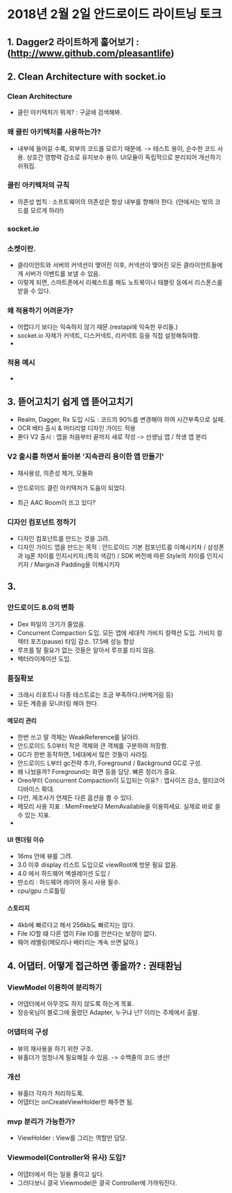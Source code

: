# 2018년 2월 2일 안드로이드 라이트닝 토크

## 1. Dagger2 라이트하게 훑어보기 : (http://www.github.com/pleasantlife)

## 2. Clean Architecture with socket.io

### Clean Architecture
 - 클린 아키텍처가 뭐게? : 구글에 검색해봐.
 
### 왜 클린 아키텍처를 사용하는가?
 - 내부에 들어갈 수록, 외부의 코드를 모르기 때문에. -> 테스트 용이, 순수한 코드 사용. 상호간 영향력 감소로 유지보수 용이. UI모듈이 독립적으로 분리되어 개선하기 쉬워짐.

### 클린 아키텍처의 규칙
 - 의존성 법칙 : 소프트웨어의 의존성은 항상 내부를 향해야 한다. (안에서는 밖의 코드를 모르게 하라!)

### socket.io
 ### 소켓이란.
 - 클라이언트와 서버의 커넥션이 맺어진 이후, 커넥션이 맺어진 모든 클라이언트들에게 서버가 이벤트를 보낼 수 있음.
 - 이렇게 되면, 스마트폰에서 리퀘스트를 해도 노트북이나 태블릿 등에서 리스폰스를 받을 수 있다.
 
 ### 왜 적용하기 어려운가?
 - 어렵다기 보다는 익숙하지 않기 때문.(restapi에 익숙한 우리들.)
 - socket.io 자체가 커넥트, 디스커넥트, 리커넥트 등을 직접 설정해줘야함.
 - 

 ### 적용 예시
 -


## 3. 뜯어고치기 쉽게 앱 뜯어고치기
 - Realm, Dagger, Rx 도입 시도 : 코드의 90%를 변경해야 하여 시간부족으로 실패.
 - OCR 베타 출시 & 머티리얼 디자인 가이드 적용 
 - 콴다 V2 출시 : 앱을 처음부터 끝까지 새로 작성 -> 선생님 앱 / 학생 앱 분리

 ### V2 출시를 하면서 돌아본 '지속관리 용이한 앱 만들기'
  - 재사용성, 의존성 제거, 모듈화
  - 안드로이드 클린 아키텍처가 도움이 되었다.

  - 최근 AAC Room이 뜨고 있다?
 
 ### 디자인 컴포넌트 정하기
  - 디자인 컴포넌트를 만드는 것을 고려.
  - 디자인 가이드 앱을 만드는 목적 : 안드로이드 기본 컴포넌트를 이해시키자 / 삼성폰과 lg폰 차이를 인지시키자.(특히 색감!) / SDK 버전에 따른 Style의 차이를 인지시키자 / Margin과 Padding을 이해시키자



## 3.

### 안드로이드 8.0의 변화
 - Dex 파일의 크기가 줄었음.
 - Concurrent Compaction 도입. 모든 앱에 세대적 가비지 컬렉션 도입. 가비지 컬렉터 포즈(pause) 타임 감소. 17.5배 성능 향상
 - 루프를 탈 필요가 없는 것들은 알아서 루프를 타지 않음.
 - 벡터라이제이션 도입.
 
### 품질확보
 - 크래시 리포트나 다종 테스트로는 조금 부족하다.(버벅거림 등)
 - 모든 계층을 모니터링 해야 한다.

 #### 메모리 관리
  - 한번 쓰고 말 객체는 WeakReference를 달아라.
  - 안드로이드 5.0부터 작은 객체와 큰 객체를 구분하여 저장함.
  - GC가 한번 동작하면, 1세대에서 많은 것들이 사라짐.
  - 안드로이드 L부터 gc전략 추가, Foreground / Background GC로 구성.
  - 왜 나눴을까? Foreground는 화면 등을 담당. 빠른 정리가 중요.
  - Oreo부터 Concurrent Compaction이 도입되는 이유? : 앱사이즈 감소, 멀티코어 디바이스 확대.
  - 다만, 제조사가 언제든 다른 옵션을 켤 수 있다.
  - 메모리 사용 지표 : MemFree보다 MemAvailable을 이용하세요. 실제로 바로 쓸 수 있는 지표.
  - 

#### UI 렌더링 이슈
  - 16ms 안에 뷰를 그려.
  - 3.0 이후 display 리스트 도입으로 viewRoot에 방문 필요 없음.
  - 4.0 에서 하드웨어 엑셀레이션 도입 / 
  - 딴소리 : 하드웨어 레이어 동시 사용 필수.
  - cpu/gpu 스로틀링

#### 스토리지
  - 4kb에 빠르다고 해서 256kb도 빠르지는 않다.
  - File IO할 떄 다른 앱이 File IO를 안쓴다는 보장이 없다.
  - 웨어 레벨링(메모리나 배터리는 계속 쓰면 닳아.)


## 4. 어댑터. 어떻게 접근하면 좋을까? : 권태환님

### ViewModel 이용하여 분리하기
 - 어댑터에서 아무것도 하지 않도록 하는게 목표.
 - 정승욱님이 블로그에 올렸던 Adapter, 누구냐 넌? 이라는 주제에서 출발.
 

 ### 어댑터의 구성
  - 뷰의 재사용을 하기 위한 구조.
  - 뷰홀더가 엄청나게 필요해질 수 있음. -> 수백줄의 코드 생산!

### 개선
 - 뷰홀더 각자가 처리하도록.
 - 어댑터는 onCreateViewHolder만 해주면 됨.

### mvp 분리가 가능한가?
 - ViewHolder : View를 그리는 역할만 담당.


### Viewmodel(Controller와 유사) 도입?
 - 어댑터에서 하는 일을 줄이고 싶다.
 - 그러다보니 결국 Viewmodel은 결국 Controller에 가까워진다.



